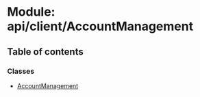 # Module: api/client/AccountManagement

## Table of contents

### Classes

- [AccountManagement](../wiki/api.client.AccountManagement.AccountManagement)
